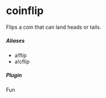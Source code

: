 # coinflip 

Flips a coin that can land heads or tails.
			

##### Aliases

* a!flip
* a!cflip


##### Plugin
Fun